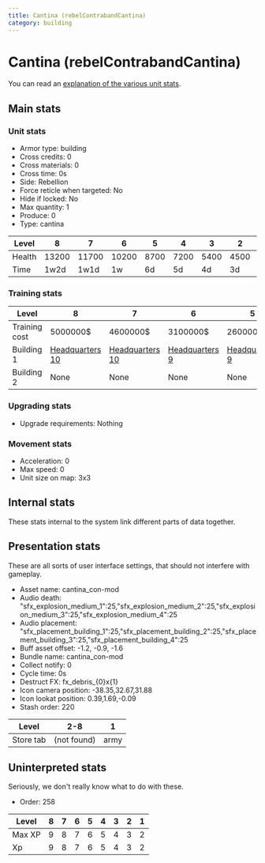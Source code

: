 ```yaml
---
title: Cantina (rebelContrabandCantina)
category: building
---
```


# Cantina (rebelContrabandCantina)

You can read an [explanation  of the various unit stats](unitexplained.md).

## Main stats

### Unit stats

  * Armor type: building
  * Cross credits: 0
  * Cross materials: 0
  * Cross time: 0s
  * Side: Rebellion
  * Force reticle when targeted: No
  * Hide if locked: No
  * Max quantity: 1
  * Produce: 0
  * Type: cantina

|Level |8    |7    |6    |5   |4   |3   |2   |1   |
|------|-----|-----|-----|----|----|----|----|----|
|Health|13200|11700|10200|8700|7200|5400|4500|3000|
|Time  |1w2d |1w1d |1w   |6d  |5d  |4d  |3d  |2d  |


### Training stats

|Level        |8                              |7                              |6                             |5                             |4                             |3                             |2                             |1                                                    |
|-------------|-------------------------------|-------------------------------|------------------------------|------------------------------|------------------------------|------------------------------|------------------------------|-----------------------------------------------------|
|Training cost|5000000$                       |4600000$                       |3100000$                      |2600000$                      |1125000$                      |1110000$                      |730000$                       |350000$                                              |
|Building 1   |[Headquarters 10](rebelHQ.html)|[Headquarters 10](rebelHQ.html)|[Headquarters 9](rebelHQ.html)|[Headquarters 9](rebelHQ.html)|[Headquarters 8](rebelHQ.html)|[Headquarters 8](rebelHQ.html)|[Headquarters 7](rebelHQ.html)|[Headquarters 7](rebelHQ.html)                       |
|Building 2   |None                           |None                           |None                          |None                          |None                          |None                          |None                          |[Contraband Safehouse 1](rebelContrabandStorage.html)|


### Upgrading stats

  * Upgrade requirements: Nothing

### Movement stats

  * Acceleration: 0
  * Max speed: 0
  * Unit size on map: 3x3

## Internal stats

These stats internal to the system link different parts of data together.


## Presentation stats

These are all sorts of user interface settings, that should not interfere with gameplay.

  * Asset name: cantina_con-mod
  * Audio death: "sfx_explosion_medium_1":25,"sfx_explosion_medium_2":25,"sfx_explosion_medium_3":25,"sfx_explosion_medium_4":25
  * Audio placement: "sfx_placement_building_1":25,"sfx_placement_building_2":25,"sfx_placement_building_3":25,"sfx_placement_building_4":25
  * Buff asset offset: -1.2, -0.9, -1.6
  * Bundle name: cantina_con-mod
  * Collect notify: 0
  * Cycle time: 0s
  * Destruct FX: fx_debris_{0}x{1}
  * Icon camera position: -38.35,32.67,31.88
  * Icon lookat position: 0.39,1.69,-0.09
  * Stash order: 220

|Level    |2-8        |1   |
|---------|-----------|----|
|Store tab|(not found)|army|


## Uninterpreted stats

Seriously, we don't really know what to do with these.

  * Order: 258

|Level |8|7|6|5|4|3|2|1|
|------|-|-|-|-|-|-|-|-|
|Max XP|9|8|7|6|5|4|3|2|
|Xp    |9|8|7|6|5|4|3|2|


